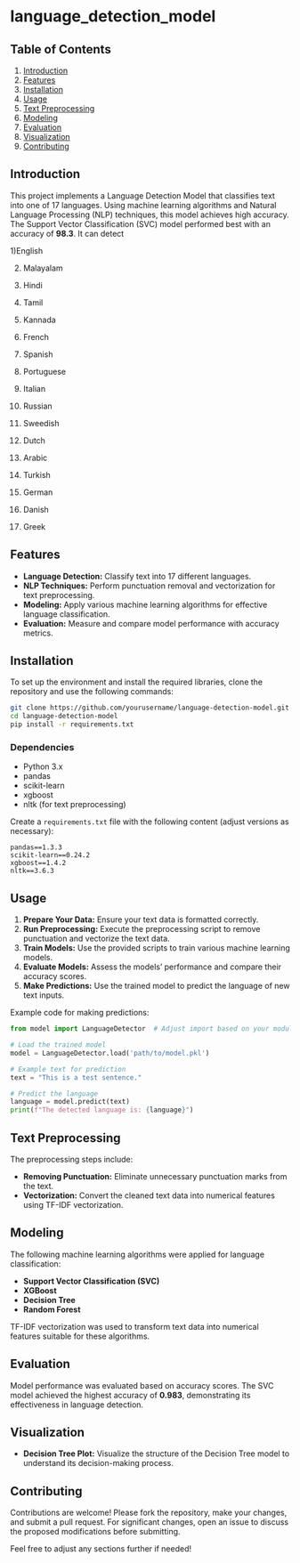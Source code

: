# language_detection_model


## Table of Contents
1. [Introduction](#introduction)
2. [Features](#features)
3. [Installation](#installation)
4. [Usage](#usage)
5. [Text Preprocessing](#text-preprocessing)
6. [Modeling](#modeling)
7. [Evaluation](#evaluation)
8. [Visualization](#visualization)
9. [Contributing](#contributing)


## Introduction

This project implements a Language Detection Model that classifies text into one of 17 languages. Using machine learning algorithms and Natural Language Processing (NLP) techniques, this model achieves high accuracy. The Support Vector Classification (SVC) model performed best with an accuracy of **98.3**. It can detect 


1)English

2) Malayalam

3) Hindi


4) Tamil

5) Kannada


6) French

7) Spanish

8) Portuguese

9) Italian

10) Russian

11) Sweedish

12) Dutch

13) Arabic

14) Turkish

15) German

16) Danish

17) Greek

## Features

- **Language Detection:** Classify text into 17 different languages.
- **NLP Techniques:** Perform punctuation removal and vectorization for text preprocessing.
- **Modeling:** Apply various machine learning algorithms for effective language classification.
- **Evaluation:** Measure and compare model performance with accuracy metrics.

## Installation

To set up the environment and install the required libraries, clone the repository and use the following commands:

```bash
git clone https://github.com/yourusername/language-detection-model.git
cd language-detection-model
pip install -r requirements.txt
```

### Dependencies

- Python 3.x
- pandas
- scikit-learn
- xgboost
- nltk (for text preprocessing)

Create a `requirements.txt` file with the following content (adjust versions as necessary):

```
pandas==1.3.3
scikit-learn==0.24.2
xgboost==1.4.2
nltk==3.6.3
```

## Usage

1. **Prepare Your Data:** Ensure your text data is formatted correctly.
2. **Run Preprocessing:** Execute the preprocessing script to remove punctuation and vectorize the text data.
3. **Train Models:** Use the provided scripts to train various machine learning models.
4. **Evaluate Models:** Assess the models’ performance and compare their accuracy scores.
5. **Make Predictions:** Use the trained model to predict the language of new text inputs.

Example code for making predictions:

```python
from model import LanguageDetector  # Adjust import based on your module structure

# Load the trained model
model = LanguageDetector.load('path/to/model.pkl')

# Example text for prediction
text = "This is a test sentence."

# Predict the language
language = model.predict(text)
print(f"The detected language is: {language}")
```

## Text Preprocessing

The preprocessing steps include:

- **Removing Punctuation:** Eliminate unnecessary punctuation marks from the text.
- **Vectorization:** Convert the cleaned text data into numerical features using TF-IDF vectorization.

## Modeling

The following machine learning algorithms were applied for language classification:

- **Support Vector Classification (SVC)**
- **XGBoost**
- **Decision Tree**
- **Random Forest**

TF-IDF vectorization was used to transform text data into numerical features suitable for these algorithms.

## Evaluation

Model performance was evaluated based on accuracy scores. The SVC model achieved the highest accuracy of **0.983**, demonstrating its effectiveness in language detection.

## Visualization

- **Decision Tree Plot:** Visualize the structure of the Decision Tree model to understand its decision-making process.

## Contributing

Contributions are welcome! Please fork the repository, make your changes, and submit a pull request. For significant changes, open an issue to discuss the proposed modifications before submitting.



Feel free to adjust any sections further if needed!
